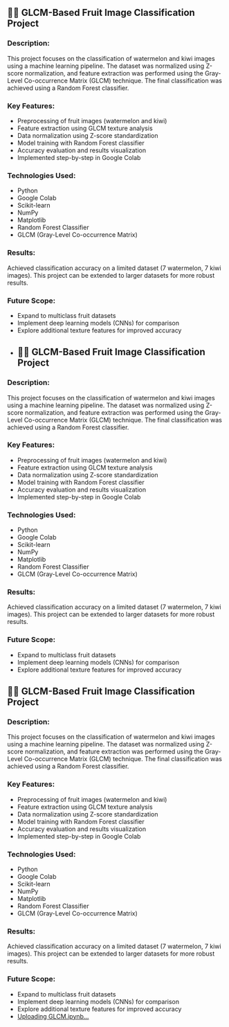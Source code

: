 ## 🍉🥝 GLCM-Based Fruit Image Classification Project

### Description:
This project focuses on the classification of watermelon and kiwi images using a machine learning pipeline. The dataset was normalized using Z-score normalization, and feature extraction was performed using the Gray-Level Co-occurrence Matrix (GLCM) technique. The final classification was achieved using a Random Forest classifier.

### Key Features:
- Preprocessing of fruit images (watermelon and kiwi)
- Feature extraction using GLCM texture analysis
- Data normalization using Z-score standardization
- Model training with Random Forest classifier
- Accuracy evaluation and results visualization
- Implemented step-by-step in Google Colab

### Technologies Used:
- Python
- Google Colab
- Scikit-learn
- NumPy
- Matplotlib
- Random Forest Classifier
- GLCM (Gray-Level Co-occurrence Matrix)

### Results:
Achieved classification accuracy on a limited dataset (7 watermelon, 7 kiwi images). This project can be extended to larger datasets for more robust results.

### Future Scope:
- Expand to multiclass fruit datasets
- Implement deep learning models (CNNs) for comparison
- Explore additional texture features for improved accuracy
- ## 🍉🥝 GLCM-Based Fruit Image Classification Project

### Description:
This project focuses on the classification of watermelon and kiwi images using a machine learning pipeline. The dataset was normalized using Z-score normalization, and feature extraction was performed using the Gray-Level Co-occurrence Matrix (GLCM) technique. The final classification was achieved using a Random Forest classifier.

### Key Features:
- Preprocessing of fruit images (watermelon and kiwi)
- Feature extraction using GLCM texture analysis
- Data normalization using Z-score standardization
- Model training with Random Forest classifier
- Accuracy evaluation and results visualization
- Implemented step-by-step in Google Colab

### Technologies Used:
- Python
- Google Colab
- Scikit-learn
- NumPy
- Matplotlib
- Random Forest Classifier
- GLCM (Gray-Level Co-occurrence Matrix)

### Results:
Achieved classification accuracy on a limited dataset (7 watermelon, 7 kiwi images). This project can be extended to larger datasets for more robust results.

### Future Scope:
- Expand to multiclass fruit datasets
- Implement deep learning models (CNNs) for comparison
- Explore additional texture features for improved accuracy
## 🍉🥝 GLCM-Based Fruit Image Classification Project

### Description:
This project focuses on the classification of watermelon and kiwi images using a machine learning pipeline. The dataset was normalized using Z-score normalization, and feature extraction was performed using the Gray-Level Co-occurrence Matrix (GLCM) technique. The final classification was achieved using a Random Forest classifier.

### Key Features:
- Preprocessing of fruit images (watermelon and kiwi)
- Feature extraction using GLCM texture analysis
- Data normalization using Z-score standardization
- Model training with Random Forest classifier
- Accuracy evaluation and results visualization
- Implemented step-by-step in Google Colab

### Technologies Used:
- Python
- Google Colab
- Scikit-learn
- NumPy
- Matplotlib
- Random Forest Classifier
- GLCM (Gray-Level Co-occurrence Matrix)

### Results:
Achieved classification accuracy on a limited dataset (7 watermelon, 7 kiwi images). This project can be extended to larger datasets for more robust results.

### Future Scope:
- Expand to multiclass fruit datasets
- Implement deep learning models (CNNs) for comparison
- Explore additional texture features for improved accuracy
- [Uploading GLCM.ipynb…]()


